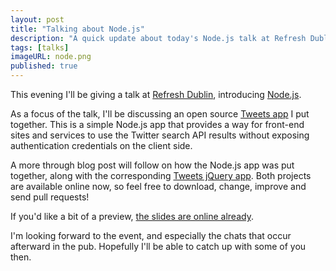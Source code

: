 ```yaml
---
layout: post
title: "Talking about Node.js"
description: "A quick update about today's Node.js talk at Refresh Dublin"
tags: [talks]
imageURL: node.png
published: true
---
```


This evening I'll be giving a talk at [Refresh Dublin](http://refreshingcitiesdublin.org/), introducing [Node.js](http://nodejs.org).

As a focus of the talk, I'll be discussing an open source [Tweets app](http://github.com/donovanh/tweets/) I put together. This is a simple Node.js app that provides a way for front-end sites and services to use the Twitter search API results without exposing authentication credentials on the client side.

A more through blog post will follow on how the Node.js app was put together, along with the corresponding [Tweets jQuery app](http://github.com/donovanh/tweets-plugin/). Both projects are available online now, so feel free to download, change, improve and send pull requests!

If you'd like a bit of a preview, [the slides are online already](http://hop.ie/talks/node-intro/).

I'm looking forward to the event, and especially the chats that occur afterward in the pub. Hopefully I'll be able to catch up with some of you then.


